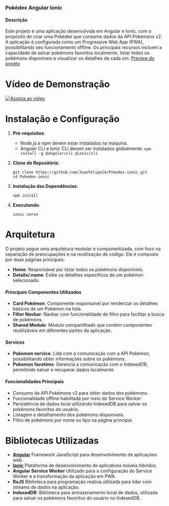 ###  Pokédex Angular Ionic
#### Descrição
Este projeto é uma aplicação desenvolvida em Angular e Ionic, com o propósito de criar uma Pokédex que consome dados da API Pokémons v2. A aplicação é configurada como um Progressive Web App (PWA), possibilitando seu funcionamento offline. Os principais recursos incluem a capacidade de salvar pokémons favoritos localmente, listar todos os pokémons disponíveis e visualizar os detalhes de cada um.
[Preview do projeto](https://pookedexx.netlify.app/)

# Vídeo de Demonstração

[![Assista ao vídeo](https://img.youtube.com/vi/qUfBSNKTilQ/0.jpg)](https://www.youtube.com/watch?v=qUfBSNKTilQ)


# Instalação e Configuração
1. **Pré-requisitos**:
   - Node.js e npm devem estar instalados na máquina.
   - Angular CLI e Ionic CLI devem ser instalados globalmente: `npm install -g @angular/cli @ionic/cli`

2. **Clone do Repositório**:
   ```
   git clone https://github.com/Joaofelipe14/Pokedex-ionic.git
   cd Pokedex-ionic
   ```

3. **Instalação das Dependências**:
   ```
   npm install
   ```
4. **Executando**:
   ```
   ionic serve
   ```

# Arquitetura
O projeto segue uma arquitetura modular e componentizada, com foco na separação de preocupações e na reutilização de código. Ele é composto por duas páginas principais:

- **Home**: Responsável por listar todos os pokémons disponíveis.
- **Details/:name**: Exibe os detalhes específicos de um pokémon selecionado.

#### Principais Componentes Utilizados
- **Card Pokémon**: Componente responsável por renderizar os detalhes básicos de um Pokémon na lista.
- **Filter Navbar**: Navbar com funcionalidade de filtro para facilitar a busca de pokémons.
- **Shared Module**: Módulo compartilhado que contém componentes reutilizáveis em diferentes partes da aplicação.

#### Services
- **Pokemon service**: Lida com a comunicação com a API Pokémon, possibilitando obter informações sobre os pokémons.
- **Pokemon favotiros**: Gerencia a comunicação com o IndexedDB, permitindo salvar e recuperar dados localmente.

#### Funcionalidades Principais
- Consumo da API Pokémons v2 para obter dados dos pokémons.
- Funcionalidade offline habilitada por meio do Service Worker.
- Persistência de dados local utilizando IndexedDB para salvar os pokémons favoritos do usuário.
- Listagem e detalhamento dos pokémons disponíveis.
- Filtro de pokémons por nome ou tipo na página principal.

# Bibliotecas Utilizadas
- [**Angular**](https://angular.io/) Framework JavaScript para desenvolvimento de aplicações web.
- [**Ionic**](https://ionicframework.com/docs) Plataforma de desenvolvimento de aplicativos móveis híbridos.
- **Angular Service Worker** Utilizado para a configuração do Service Worker e a transformação da aplicação em PWA.
- **RxJS** Biblioteca para programação reativa utilizada para lidar com streams de dados na aplicação.
- **IndexedDB**:  Biblioteca para armazenamento local de dados, utilizada para salvar os pokémons favoritos do usuário no IndexedDB.



